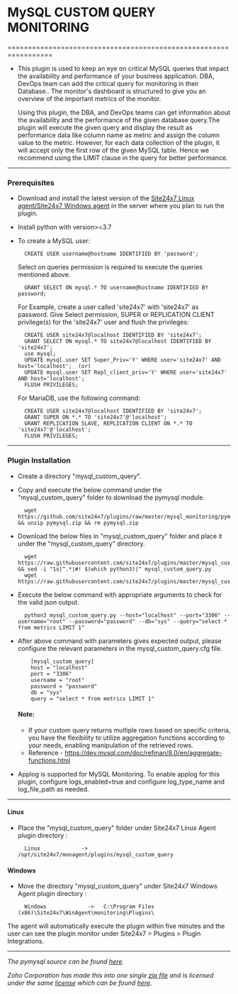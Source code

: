 # MySQL CUSTOM QUERY MONITORING

=================================================================

- This plugin is used to keep an eye on critical MySQL queries that impact the availability and performance of your business application. DBA, DevOps team can add the critical query for monitoring in their Database.. The monitor's dashboard is structured to give you an overview of the important metrics of the monitor.

  Using this plugin, the DBA, and DevOps teams can get information about the availability and the performance of the given database query.The plugin will execute the given query and display the result as performance data like column name as metric and assign the column value to the metric. However, for each data collection of the plugin, it will accept only the first row of the given MySQL table. Hence we recommend using the LIMIT clause in the query for better performance.

---

### Prerequisites

- Download and install the latest version of the [Site24x7 Linux agent/Site24x7 Windows agent](https://www.site24x7.com/app/client#/admin/inventory/add-monitor) in the server where you plan to run the plugin.
- Install python with version>=3.7 
- To create a MySQL user:

		CREATE USER username@hostname IDENTIFIED BY 'password';
		
  Select on queries permission is required to execute the queries mentioned above.
  
		GRANT SELECT ON mysql.* TO username@hostname IDENTIFIED BY password;
		
  For Example, create a user called 'site24x7' with 'site24x7' as password. Give Select permission, SUPER or REPLICATION CLIENT privilege(s)  for the 'site24x7' user and  flush the privileges:
  
		CREATE USER site24x7@localhost IDENTIFIED BY 'site24x7';
		GRANT SELECT ON mysql.* TO site24x7@localhost IDENTIFIED BY 'site24x7';
		use mysql;
  		UPDATE mysql.user SET Super_Priv='Y' WHERE user='site24x7' AND host='localhost';  (or)
  		UPDATE mysql.user SET Repl_client_priv='Y' WHERE user='site24x7' AND host='localhost';
		FLUSH PRIVILEGES;
  
  For MariaDB, use the following command:
  
		CREATE USER site24x7@localhost IDENTIFIED BY 'site24x7';
		GRANT SUPER ON *.* TO 'site24x7'@'localhost';
		GRANT REPLICATION SLAVE, REPLICATION CLIENT ON *.* TO 'site24x7'@'localhost'; 
		FLUSH PRIVILEGES;


---

### Plugin Installation 

- Create a directory "mysql_custom_query".
- Copy and execute the below command under the "mysql_custom_query" folder to download the pymysql module.
	
		wget https://github.com/site24x7/plugins/raw/master/mysql_monitoring/pymysql/pymysql.zip && unzip pymysql.zip && rm pymysql.zip
		
- Download  the below files in "mysql_custom_query" folder and place it under the "mysql_custom_query" directory.

		wget https://raw.githubusercontent.com/site24x7/plugins/master/mysql_custom_query/mysql_custom_query.py && sed -i "1s|^.*|#! $(which python3)|" mysql_custom_query.py
		wget https://raw.githubusercontent.com/site24x7/plugins/master/mysql_custom_query/mysql_custom_query.cfg



- Execute the below command with appropriate arguments to check for the valid json output.  

		python3 mysql_custom_query.py --host="localhost" --port="3306" --username="root" --password="password" --db="sys" --query="select * from metrics LIMIT 1"
  
- After above command with parameters gives expected output, please configure the relevant parameters in the mysql_custom_query.cfg file.

		  [mysql_custom_query]
		  host = "localhost"
		  port = "3306"
		  username = "root"
		  password = "password"
		  db = "sys"
		  query = "select * from metrics LIMIT 1"
  #### Note:
  -  If your custom query returns multiple rows based on specific criteria, you have the flexibility to utilize aggregation functions according to your needs, enabling manipulation of the retrieved rows.
  - Reference - https://dev.mysql.com/doc/refman/8.0/en/aggregate-functions.html

- Applog is supported for MySQL Monitoring. To enable applog for this plugin, configure logs_enabled=true and configure log_type_name and log_file_path as needed.

---

#### Linux

- Place the "mysql_custom_query" folder under Site24x7 Linux Agent plugin directory : 

		Linux             ->   /opt/site24x7/monagent/plugins/mysql_custom_query
		
#### Windows

- Move the directory "mysql_custom_query" under Site24x7 Windows Agent plugin directory :

		Windows             ->   C:\Program Files (x86)\Site24x7\WinAgent\monitoring\Plugins\


The agent will automatically execute the plugin within five minutes and the user can see the plugin monitor under Site24x7 > Plugins > Plugin Integrations.


---
_The pymysql source can be found [here](https://github.com/PyMySQL/PyMySQL/tree/main)._

_Zoho Corporation has made this into one single [zip file](https://github.com/site24x7/plugins/tree/master/mysql_custom_query/pymysql/pymysql.zip) and is licensed under the same [license](https://github.com/PyMySQL/PyMySQL/blob/main/LICENSE) which can be found [here](https://github.com/site24x7/plugins/tree/master/mysql_custom_query/pymysql/LICENSE.txt)._



